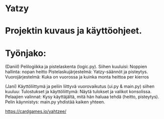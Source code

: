# Yatzy
# Projektin kuvaus ja käyttöohjeet.
# Työnjako:
(Daniil)
Pelilogiikka ja pistelaskenta (logic.py).
Siihen kuuluisi:
Noppien hallinta: nopan heitto
Pistelaskujärjestelmä: Yatzy-säännöt ja pisteytys.
Vuorojärjestelmä: Kuka on vuorossa ja kuinka monta heittoa per kierros
 
 (Jani)
Käyttöliittymä ja peliin liittyvä vuorovaikutus (ui.py & main.py)
siihen kuuluu:
Tulostukset ja käyttöliittymä: Näytä tulokset ja valikot konsolissa.
Pelaajien valinnat: Kysy käyttäjältä, mitä hän haluaa tehdä (heitto, pisteytys).
Pelin käynnistys: main.py yhdistää kaiken yhteen.

https://cardgames.io/yahtzee/